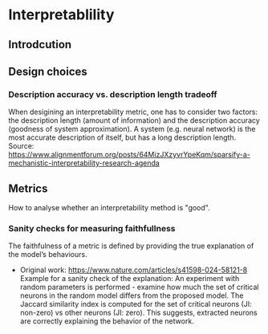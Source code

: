 # Interpretablility

## Introdcution

## Design choices

### Description accuracy vs. description length tradeoff
When desigining an interpretability metric, one has to consider two factors: the description length (amount of information) and the description accuracy (goodness of system approximation). A system (e.g. neural network) is the most accurate description of itself, but has a long description length. 
Source: https://www.alignmentforum.org/posts/64MizJXzyvrYpeKqm/sparsify-a-mechanistic-interpretability-research-agenda


## Metrics
How to analyse whether an interpretability method is "good".

### Sanity checks for measuring faithfullness
The faithfulness of a metric is defined by providing the true explanation of the model’s behaviours. 

* Original work: https://www.nature.com/articles/s41598-024-58121-8
Example for a sanity check of the explanation: An experiment with random parameters is performed - examine how much the set of critical neurons in the random model differs from the proposed model.
The Jaccard similarity index is computed for the set of critical neurons (JI: non-zero) vs other neurons (JI: zero).
This suggests, extracted neurons are correctly explaining the behavior of the network.

